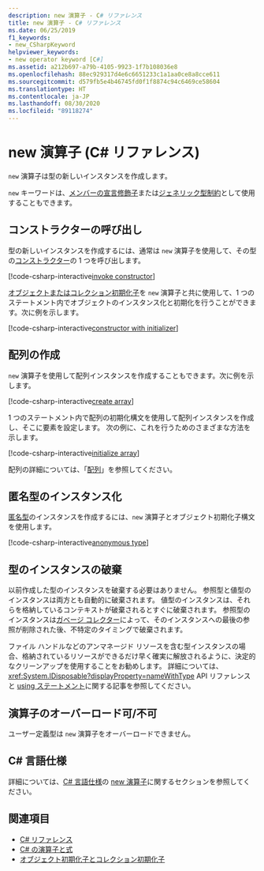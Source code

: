 ```yaml
---
description: new 演算子 - C# リファレンス
title: new 演算子 - C# リファレンス
ms.date: 06/25/2019
f1_keywords:
- new_CSharpKeyword
helpviewer_keywords:
- new operator keyword [C#]
ms.assetid: a212b697-a79b-4105-9923-1f7b108036e8
ms.openlocfilehash: 88ec929317d4e6c6651233c1a1aa0ce8a8cce611
ms.sourcegitcommit: d579fb5e4b46745fd0f1f8874c94c6469ce58604
ms.translationtype: HT
ms.contentlocale: ja-JP
ms.lasthandoff: 08/30/2020
ms.locfileid: "89118274"
---
```

# <a name="new-operator-c-reference"></a>new 演算子 (C# リファレンス)

`new` 演算子は型の新しいインスタンスを作成します。

`new` キーワードは、[メンバーの宣言修飾子](../keywords/new-modifier.md)または[ジェネリック型制約](../keywords/new-constraint.md)として使用することもできます。

## <a name="constructor-invocation"></a>コンストラクターの呼び出し

型の新しいインスタンスを作成するには、通常は `new` 演算子を使用して、その型の[コンストラクター](../../programming-guide/classes-and-structs/constructors.md)の 1 つを呼び出します。

[!code-csharp-interactive[invoke constructor](snippets/shared/NewOperator.cs#Constructor)]

[オブジェクトまたはコレクション初期化子](../../programming-guide/classes-and-structs/object-and-collection-initializers.md)を `new` 演算子と共に使用して、1 つのステートメント内でオブジェクトのインスタンス化と初期化を行うことができます。次に例を示します。

[!code-csharp-interactive[constructor with initializer](snippets/shared/NewOperator.cs#ConstructorWithInitializer)]

## <a name="array-creation"></a>配列の作成

`new` 演算子を使用して配列インスタンスを作成することもできます。次に例を示します。

[!code-csharp-interactive[create array](snippets/shared/NewOperator.cs#Array)]

1 つのステートメント内で配列の初期化構文を使用して配列インスタンスを作成し、そこに要素を設定します。 次の例に、これを行うためのさまざまな方法を示します。

[!code-csharp-interactive[initialize array](snippets/shared/NewOperator.cs#ArrayInitialization)]

配列の詳細については、「[配列](../../programming-guide/arrays/index.md)」を参照してください。

## <a name="instantiation-of-anonymous-types"></a>匿名型のインスタンス化

[匿名型](../../programming-guide/classes-and-structs/anonymous-types.md)のインスタンスを作成するには、`new` 演算子とオブジェクト初期化子構文を使用します。

[!code-csharp-interactive[anonymous type](snippets/shared/NewOperator.cs#AnonymousType)]

## <a name="destruction-of-type-instances"></a>型のインスタンスの破棄

以前作成した型のインスタンスを破棄する必要はありません。 参照型と値型のインスタンスは両方とも自動的に破棄されます。 値型のインスタンスは、それらを格納しているコンテキストが破棄されるとすぐに破棄されます。 参照型のインスタンスは[ガベージ コレクター](../../../standard/garbage-collection/index.md)によって、そのインスタンスへの最後の参照が削除された後、不特定のタイミングで破棄されます。

ファイル ハンドルなどのアンマネージド リソースを含む型インスタンスの場合、格納されているリソースができるだけ早く確実に解放されるように、決定的なクリーンアップを使用することをお勧めします。 詳細については、<xref:System.IDisposable?displayProperty=nameWithType> API リファレンスと [using ステートメント](../keywords/using-statement.md)に関する記事を参照してください。

## <a name="operator-overloadability"></a>演算子のオーバーロード可/不可

ユーザー定義型は `new` 演算子をオーバーロードできません。

## <a name="c-language-specification"></a>C# 言語仕様

詳細については、[C# 言語仕様](~/_csharplang/spec/introduction.md)の [new 演算子](~/_csharplang/spec/expressions.md#the-new-operator)に関するセクションを参照してください。

## <a name="see-also"></a>関連項目

- [C# リファレンス](../index.md)
- [C# の演算子と式](index.md)
- [オブジェクト初期化子とコレクション初期化子](../../programming-guide/classes-and-structs/object-and-collection-initializers.md)
